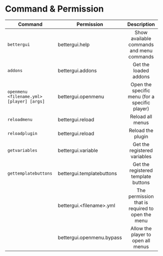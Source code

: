 # Command & Permission

| Command | Permission | Description |
| --- | --- | :---: |
| `bettergui` | bettergui.help | Show available commands and menu commands |
| `addons` | bettergui.addons | Get the loaded addons |
| `openmenu <filename.yml> [player] [args]` | bettergui.openmenu | Open the specific menu (for a specific player) |
| `reloadmenu` | bettergui.reload | Reload all menus |
| `reloadplugin` | bettergui.reload | Reload the plugin |
| `getvariables` | bettergui.variable | Get the registered variables | 
| `gettemplatebuttons` | bettergui.templatebuttons | Get the registered template buttons | 
| | bettergui.\<filename\>.yml | The permission that is required to open the menu |
| | bettergui.openmenu.bypass | Allow the player to open all menus |
